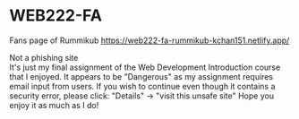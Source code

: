 # WEB222-FA
Fans page of Rummikub https://web222-fa-rummikub-kchan151.netlify.app/

Not a phishing site<br> 
It's just my final assignment of the Web Development Introduction course that I enjoyed.<be>
It appears to be "Dangerous" as my assignment requires email input from users.
If you wish to continue even though it contains a security error, please click: "Details" -> "visit this unsafe site"<be>
Hope you enjoy it as much as I do!<br>
